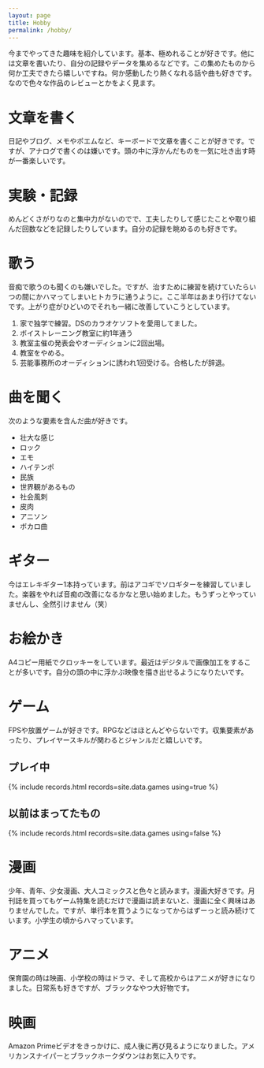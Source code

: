 ```yaml
---
layout: page
title: Hobby
permalink: /hobby/
---
```


今までやってきた趣味を紹介しています。基本、極めれることが好きです。他には文章を書いたり、自分の記録やデータを集めるなどです。この集めたものから何か工夫できたら嬉しいですね。何か感動したり熱くなれる話や曲も好きです。なので色々な作品のレビューとかをよく見ます。

# 文章を書く
日記やブログ、メモやポエムなど、キーボードで文章を書くことが好きです。ですが、アナログで書くのは嫌いです。頭の中に浮かんだものを一気に吐き出す時が一番楽しいです。

# 実験・記録
めんどくさがりなのと集中力がないのでで、工夫したりして感じたことや取り組んだ回数などを記録したりしています。自分の記録を眺めるのも好きです。

# 歌う
音痴で歌うのも聞くのも嫌いでした。ですが、治すために練習を続けていたらいつの間にかハマってしまいヒトカラに通うように。ここ半年はあまり行けてないです。上がり症がひどいのでそれも一緒に改善していこうとしています。

1. 家で独学で練習。DSのカラオケソフトを愛用してました。
2. ボイストレーニング教室に約1年通う
3. 教室主催の発表会やオーディションに2回出場。
4. 教室をやめる。
5. 芸能事務所のオーディションに誘われ1回受ける。合格したが辞退。

# 曲を聞く
次のような要素を含んだ曲が好きです。

* 壮大な感じ
* ロック
* エモ
* ハイテンポ
* 民族
* 世界観があるもの
* 社会風刺
* 皮肉
* アニソン
* ボカロ曲

# ギター
今はエレキギター1本持っています。前はアコギでソロギターを練習していました。楽器をやれば音痴の改善になるかなと思い始めました。もうずっとやっていませんし、全然引けません（笑）

# お絵かき
A4コピー用紙でクロッキーをしています。最近はデジタルで画像加工をすることが多いです。自分の頭の中に浮かぶ映像を描き出せるようになりたいです。

# ゲーム
FPSや放置ゲームが好きです。RPGなどはほとんどやらないです。収集要素があったり、プレイヤースキルが関わるとジャンルだと嬉しいです。

## プレイ中
{% include records.html records=site.data.games using=true %}

## 以前はまってたもの
{% include records.html records=site.data.games using=false %}

# 漫画
少年、青年、少女漫画、大人コミックスと色々と読みます。漫画大好きです。月刊誌を買ってもゲーム特集を読むだけで漫画は読まないと、漫画に全く興味はありませんでした。ですが、単行本を買うようになってからはずーっと読み続けています。小学生の頃からハマっています。

# アニメ
保育園の時は映画、小学校の時はドラマ、そして高校からはアニメが好きになりました。日常系も好きですが、ブラックなやつ大好物です。

# 映画
Amazon Primeビデオをきっかけに、成人後に再び見るようになりました。アメリカンスナイパーとブラックホークダウンはお気に入りです。
